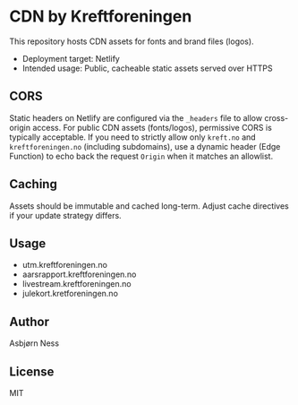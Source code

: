 # CDN by Kreftforeningen

This repository hosts CDN assets for fonts and brand files (logos).

- Deployment target: Netlify
- Intended usage: Public, cacheable static assets served over HTTPS

## CORS

Static headers on Netlify are configured via the `_headers` file to allow cross-origin access. For public CDN assets (fonts/logos), permissive CORS is typically acceptable. If you need to strictly allow only `kreft.no` and `kreftforeningen.no` (including subdomains), use a dynamic header (Edge Function) to echo back the request `Origin` when it matches an allowlist.

## Caching

Assets should be immutable and cached long-term. Adjust cache directives if your update strategy differs.

## Usage

- utm.kreftforeningen.no
- aarsrapport.kreftforeningen.no
- livestream.kreftforeningen.no
- julekort.kretforeningen.no

## Author

Asbjørn Ness

## License

MIT
